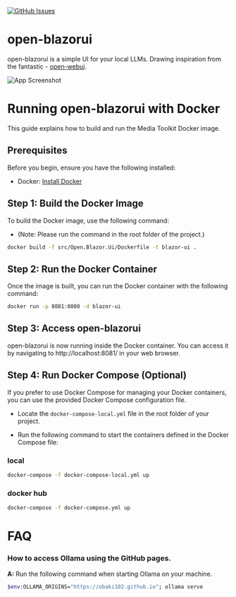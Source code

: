 [![GitHub Issues](https://img.shields.io/github/issues/obaki102/open-blazorui)](https://github.com/obaki102/open-blazorui/issues)
# open-blazorui
open-blazorui is a simple UI for your local LLMs. 
Drawing inspiration from the fantastic -  [open-webui](https://github.com/open-webui/open-webui).

![App Screenshot](https://github.com/obaki102/open-blazorui/blob/master/docs/Sample.gif)

# Running open-blazorui with Docker

This guide explains how to build and run the Media Toolkit Docker image.

## Prerequisites

Before you begin, ensure you have the following installed:
- Docker: [Install Docker](https://docs.docker.com/get-docker/)

## Step 1: Build the Docker Image

To build the Docker image, use the following command:
- (Note: Please run the command in the root folder of the project.)
```bash
docker build -f src/Open.Blazor.Ui/Dockerfile -t blazor-ui .
```

## Step 2: Run the Docker Container
Once the image is built, you can run the Docker container with the following command:

```bash
docker run -p 8081:8080 -d blazor-ui
```

## Step 3: Access open-blazorui
open-blazorui is now running inside the Docker container. You can access it by navigating to http://localhost:8081/ in your web browser.

## Step 4: Run Docker Compose (Optional)
If you prefer to use Docker Compose for managing your Docker containers, you can use the provided Docker Compose configuration file.

- Locate the `docker-compose-local.yml` file in the root folder of your project.

- Run the following command to start the containers defined in the Docker Compose file:
### local
```bash
docker-compose -f docker-compose-local.yml up
```

### docker hub
```bash
docker-compose -f docker-compose.yml up
```
# FAQ
### How to access Ollama using the GitHub pages.
**A:** Run the following command when starting Ollama on your machine.
```bash
$env:OLLAMA_ORIGINS="https://obaki102.github.io"; ollama serve
```
